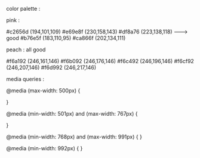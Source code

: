 color palette :

pink :

#c2656d (194,101,109)
#e69e8f (230,158,143)
#df8a76 (223,138,118) ---> good
#b76e5f (183,110,95)
#ca866f (202,134,111)

peach : all good

#f6a192 (246,161,146)
#f6b092 (246,176,146)
#f6c492 (246,196,146)
#f6cf92 (246,207,146)
#f6d992 (246,217,146)

media queries :

@media (max-width: 500px) {

}

@media (min-width: 501px) and (max-width: 767px) {

}

@media (min-width: 768px) and (max-width: 991px) {
}

@media (min-width: 992px) {
}
